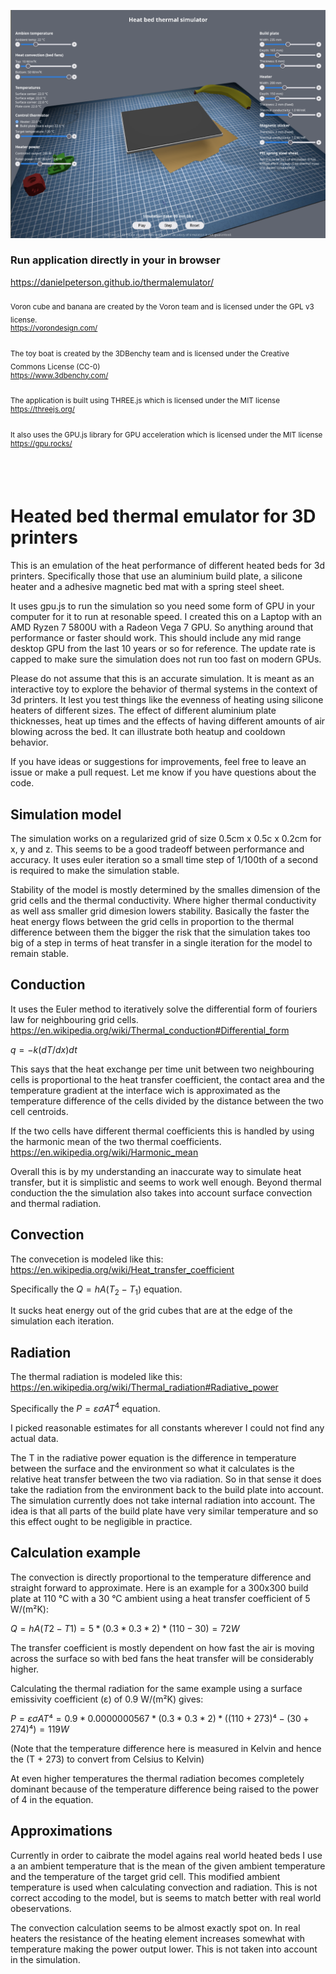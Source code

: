 ![Application screenshot](screenshot.png)
### Run application directly in your in browser
https://danielpeterson.github.io/thermalemulator/
<br>
<br>
<sub>Voron cube and banana are created by the Voron team and is licensed under the GPL v3 license.</sub><br>
<sup>https://vorondesign.com/</sup>

<sub>The toy boat is created by the 3DBenchy team and is licensed under the Creative Commons License (CC-0)</sub><br>
<sup>https://www.3dbenchy.com/</sup>

<sub>The application is built using THREE.js which is licensed under the MIT license</sub><br>
<sup>https://threejs.org/</sup>

<sub>It also uses the GPU.js library for GPU acceleration which is licensed under the MIT license</sub><br>
<sup>https://gpu.rocks/</sup>

<br>
<br>

# Heated bed thermal emulator for 3D printers
This is an emulation of the heat performance of different heated beds for 3d printers. Specifically those that use an aluminium build plate, a silicone heater and a adhesive magnetic bed mat with a spring steel sheet.

It uses gpu.js to run the simulation so you need some form of GPU in your computer for it to run at resonable speed. I created this on a Laptop with an AMD Ryzen 7 5800U with a Radeon Vega 7 GPU. So anything around that performance or faster should work. This should include any mid range desktop GPU from the last 10 years or so for reference. The update rate is capped to make sure the simulation does not run too fast on modern GPUs.

Please do not assume that this is an accurate simulation. It is meant as an interactive toy to explore the behavior of thermal systems in the context of 3d printers. It lest you test things like the evenness of heating using silicone heaters of different sizes. The effect of different aluminium plate thicknesses, heat up times and the effects of having different amounts of air blowing across the bed. It can illustrate both heatup and cooldown behavior.

If you have ideas or suggestions for improvements, feel free to leave an issue or make a pull request. Let me know if you have questions about the code.

## Simulation model
The simulation works on a regularized grid of size 0.5cm x 0.5c x 0.2cm for x, y and z. This seems to be a good tradeoff between performance and accuracy. It uses euler iteration so a small time step of 1/100th of a second is required to make the simulation stable.

Stability of the model is mostly determined by the smalles dimension of the grid cells and the thermal conductivity. Where higher thermal conductivity as well ass smaller grid dimesion lowers stability. Basically the faster the heat energy flows between the grid cells in proportion to the thermal difference between them the bigger the risk that the simulation takes too big of a step in terms of heat transfer in a single iteration for the model to remain stable.

## Conduction
It uses the Euler method to iteratively solve the differential form of fouriers law for neighbouring grid cells.<br>
https://en.wikipedia.org/wiki/Thermal_conduction#Differential_form

$q=-k(dT/dx)dt$

This says that the heat exchange per time unit between two neighbouring cells is proportional to the heat transfer coefficient, the contact area and the temperature gradient at the interface wich is approximated as the temperature difference of the cells divided by the distance between the two cell centroids.

If the two cells have different thermal coefficients this is handled by using the harmonic mean of the two thermal coefficients.<br>
https://en.wikipedia.org/wiki/Harmonic_mean

Overall this is by my understanding an inaccurate way to simulate heat transfer, but it is simplistic and seems to work well enough. Beyond thermal conduction the the simulation also takes into account surface convection and thermal radiation.

## Convection
The convecetion is modeled like this:<br>
https://en.wikipedia.org/wiki/Heat_transfer_coefficient

Specifically the $Q=hA(T_2-T_1)$ equation.

It sucks heat energy out of the grid cubes that are at the edge of the simulation each iteration.

## Radiation
The thermal radiation is modeled like this:<br> 
https://en.wikipedia.org/wiki/Thermal_radiation#Radiative_power

Specifically the $P=εσAT^4$ equation.

I picked reasonable estimates for all constants wherever I could not find any actual data.

The T in the radiative power equation is the difference in temperature between the surface and the environment so what it calculates is the relative heat transfer between the two via radiation. So in that sense it does take the radiation from the environment back to the build plate into account. The simulation currently does not take internal radiation into account. The idea is that all parts of the build plate have very similar temperature and so this effect ought to be negligible in practice.

## Calculation example
The convection is directly proportional to the temperature difference and straight forward to approximate. Here is an example for a 300x300 build plate at 110 °C with a 30 °C ambient using a heat transfer coefficient of 5 W/(m²K):

$Q = hA(T2-T1) = 5 * (0.3 * 0.3 * 2) * (110 - 30) = 72 W$

The transfer coefficient is mostly dependent on how fast the air is moving across the surface so with bed fans the heat transfer will be considerably higher.

Calculating the thermal radiation for the same example using a surface emissivity coefficient (ε) of 0.9 W/(m²K) gives:

$P=εσAT⁴ = 0.9 * 0.0000000567 * (0.3 * 0.3 * 2) * ((110 + 273)⁴-(30 + 274)⁴) = 119 W$

(Note that the temperature difference here is measured in Kelvin and hence the (T + 273) to convert from Celsius to Kelvin)

At even higher temperatures the thermal radiation becomes completely dominant because of the temperature difference being raised to the power of 4 in the equation.

## Approximations

Currently in order to caibrate the model agains real world heated beds I use a an ambient temperature that is the mean of the given ambient temperature and the temperature of the target grid cell. This modified ambient temperature is used when calculating convection and radiation. This is not correct accoding to the model, but is seems to match better with real world obeservations.

The convection calculation seems to be almost exactly spot on. In real heaters the resistance of the heating element increases somewhat with temperature making the power output lower. This is not taken into account in the simulation.


